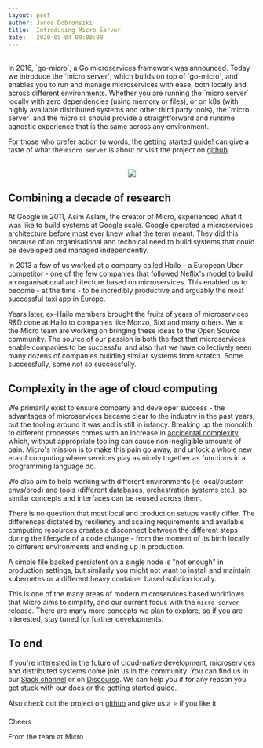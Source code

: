 ```yaml
---
layout:	post
author: Janos Dobronszki
title:	Introducing Micro Server
date:	2020-05-04 09:00:00
---
```

<br>
In 2016, `go-micro`, a Go microservices framework was announced. Today we introduce the `micro server`, which builds on top of `go-micro`, and enables you to run and manage microservices with ease, both locally and across different environments. Whether you are running the `micro server` locally with zero dependencies (using memory or files), or on k8s (with highly available distributed systems and other third party tools), the `micro server` and the micro cli should provide a straightforward and runtime agnostic experience that is the same across any environment.


For those who prefer action to words, the [getting started guide](https://micro.mu/docs/getting-started.html)! can give a taste of what the `micro server` is about or visit the project on [github](https://github.com/micro/micro).

<br>
<div style="text-align: center; width: 100%;">
  <img src="https://micro.mu/images/runtime10.svg" />
</div>

## Combining a decade of research

At Google in 2011, Asim Aslam, the creator of Micro, experienced what it was like to build systems at Google scale. Google operated a microservices architecture before most ever knew what the term meant. They did this because of an organisational and technical need to build systems that could be developed and managed independently.

In 2013 a few of us worked at a company called Hailo - a European Uber competitor - one of the few companies that followed Neflix's model to build an organisational architecture based on microservices. This enabled us to become - at the time - to be incredibly productive and arguably the most successful taxi app in Europe.

Years later, ex-Hailo members brought the fruits of years of microservices R&D done at Hailo to companies like Monzo, Sixt and many others. We at the Micro team are working on bringing these ideas to the Open Source community. The source of our passion is both the fact that microservices enable companies to be successful and also that we have collectively seen many dozens of companies building similar systems from scratch. Some successfully, some not so successfully.

## Complexity in the age of cloud computing

We primarily exist to ensure company and developer success - the advantages of microservices became clear to the industry in the past years, but the tooling around it was and is still in infancy. Breaking up the monolith to different processes comes with an increase in [accidental complexity](https://en.wikipedia.org/wiki/No_Silver_Bullet), which, without appropriate tooling can cause non-negligible amounts of pain. Micro's mission is to make this pain go away, and unlock a whole new era of computing where services play as nicely together as functions in a programming language do.

We also aim to help working with different environments (ie local/custom envs/prod) and tools (different databases, orchestration systems etc.), so similar concepts and interfaces can be reused across them.

There is no question that most local and production setups vastly differ.
The differences dictated by resiliency and scaling requirements and available computing resources creates a disconnect between the different steps during the lifecycle of a code change - from the moment of its birth locally to different environments and ending up in production.

A simple file backed persistent on a single node is "not enough" in production settings, but similarly you might not want to install and maintain kubernetes or a different heavy container based solution locally.

This is one of the many areas of modern microservices based workflows that Micro aims to simplify, and our current focus with the `micro server` release. There are many more concepts we plan to explore, so if you are interested, stay tuned for further developments.

## To end

If you're interested in the future of cloud-native development, microservices and distributed systems come join us in the community. You can find us in our [Slack channel](https://slack.micro.mu) or on [Discourse](https://community.micro.mu/). We can help you if for any reason you get stuck with our [docs](https://micro.mu/docs) or the [getting started guide](https://micro.mu/docs/getting-started.html).

Also check out the project on [github](https://github.com/micro/micro) and give us a ⭐ if you like it.

Cheers

From the team at Micro
